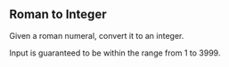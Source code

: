 ## Roman to Integer

Given a roman numeral, convert it to an integer.

Input is guaranteed to be within the range from 1 to 3999.
